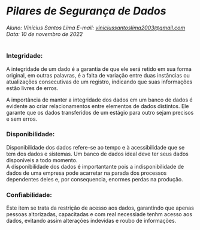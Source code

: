 # ***Pilares de Segurança de Dados***
_Aluno: Vinícius Santos Lima  E-mail: viniciussantoslima2003@gmail.com<br>Data: 10 de novembro de 2022_
#  

### Integridade: 
A integridade de um dado é a garantia de que ele será retido em sua forma original, em outras palavras, é a falta de variação entre duas instâncias ou atualizações 
consecutivas de um registro, indicando que suas informações estão livres de erros.<br>

A importância de manter a integridade dos dados em um banco de dados é evidente ao criar relacionamentos entre elementos de dados distintos. 
Ele garante que os dados transferidos de um estágio para outro sejam precisos e sem erros.<br>

### Disponibilidade:
Disponibilidade dos dados refere-se ao tempo e à acessibilidade que se tem dos dados e sistemas. Um banco de dados ideal deve ter seus dados disponíveis a todo momento.<br>
A disponibilidade dos dados é importantante pois a indisponibilidade de dados de uma empresa pode acarretar na parada dos processos dependentes deles e, por consequencia, enormes perdas na produção.

### Confiabilidade:
Este item se trata da restrição de acesso aos dados, garantindo que apenas pessoas altorizadas, capacitadas e com real necessiade tenhm acesso aos dados, evitando assim alterações indevidas e roubo de informações.
